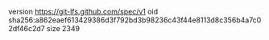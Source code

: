 version https://git-lfs.github.com/spec/v1
oid sha256:a862eaef613429386d3f792bd3b98236c43f44e8113d8c356b4a7c02df46c2d7
size 2349
